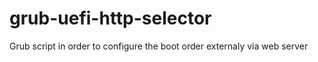 # grub-uefi-http-selector
Grub script in order to configure the boot order externaly via web server
